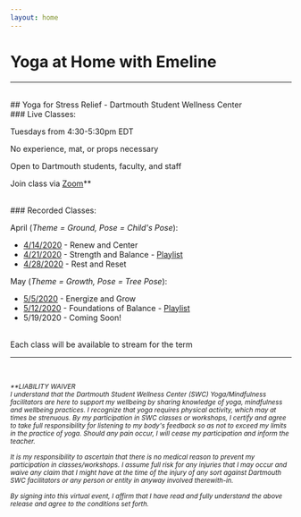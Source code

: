 ```yaml
---
layout: home
---
```

# Yoga at Home with Emeline

---
<br/>
## Yoga for Stress Relief - Dartmouth Student Wellness Center
<br/>
### Live Classes:

Tuesdays from 4:30-5:30pm EDT

No experience, mat, or props necessary

Open to Dartmouth students, faculty, and staff

Join class via [Zoom](https://dartmouth.zoom.us/j/757625459/)**

<br/>
### Recorded Classes:

April (<em>Theme = Ground, Pose = Child's Pose</em>):
- [4/14/2020](https://dartmouth.zoom.us/rec/share/_OB4DvLpxyRJYpHJ60GPfJccTqXjeaa8hCRP-fAMykp1omfyuNvhAbBZKI8kKpoh) - Renew and Center
- [4/21/2020](https://dartmouth.zoom.us/rec/share/-ZUpDenyxkxOHdbz6nj8eKEvQYH3eaa81CFI-6demU_L2jLOMvbVrvH3XA8iUqYi) - Strength and Balance - [Playlist](https://open.spotify.com/playlist/2HCdSoVTvBr1f1JgNXv6vh?si=c2NJtMM7TJOZ4RH08UnOIQ)
- [4/28/2020](https://dartmouth.zoom.us/rec/share/7vxECb7J031Of6vzxmzgW6E5G4HJaaa81ylKrvNZmhv5maM_GWmRUWNUNAVdEEw9) - Rest and Reset 

May (<em>Theme = Growth, Pose = Tree Pose</em>):
- [5/5/2020](https://dartmouth.zoom.us/rec/share/6e0qdJbvyzhOYIXL0wacXKc4WbTKX6a8gXAZrPYJmh0-GPkWMmgqFChBuKPIK0kw) - Energize and Grow
- [5/12/2020](https://dartmouth.zoom.us/rec/share/u5JMPqCz539Lb9L_sHvzfacFRK_peaa81ylL8vZfmRvJV_-5l7rvTPthJ56TpDRa) - Foundations of Balance - [Playlist](https://open.spotify.com/playlist/5n77zubagrCVy6WPqyAatf?si=zi8eCd9VQ7a6ICWeuyt5-A)
- 5/19/2020 - Coming Soon!
  
<br/>
Each class will be available to stream for the term

---

<br/>
  
<sub><em>**LIABILITY WAIVER  
I understand that the Dartmouth Student Wellness Center (SWC) Yoga/Mindfulness facilitators are here to support my wellbeing by sharing knowledge of yoga, mindfulness and wellbeing practices. I recognize that yoga requires physical activity, which may at times be strenuous. By my participation in SWC classes or workshops, I certify and agree to take full responsibility for listening to my body's feedback so as not to exceed my limits in the practice of yoga. Should any pain occur, I will cease my participation and inform the teacher.  </em></sub>
  
<sub><em>It is my responsibility to ascertain that there is no medical reason to prevent my participation in classes/workshops. I assume full risk for any injuries that I may occur and waive any claim that I might have at the time of the injury of any sort against Dartmouth SWC facilitators or any person or entity in anyway involved therewith-in.  </em></sub>
  
<sub><em>By signing into this virtual event, I affirm that I have read and fully understand the above release and agree to the conditions set forth.</em></sub>


